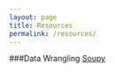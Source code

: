 ```yaml
---
layout: page
title: Resources
permalink: /resources/
---
```


###Data Wrangling
<a href="http://soupy.readthedocs.org/en/latest/" target="_blank">Soupy</a>

